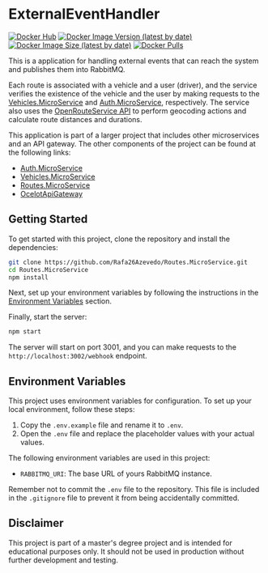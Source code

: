 # ExternalEventHandler

[![Docker Hub](https://img.shields.io/badge/Docker%20Hub-ExternalEventHandler-blue)](https://hub.docker.com/r/duartefernandes/external-event-handler)
[![Docker Image Version (latest by date)](https://img.shields.io/docker/v/duartefernandes/external-event-handler?label=version)](https://hub.docker.com/r/duartefernandes/external-event-handler)
[![Docker Image Size (latest by date)](https://img.shields.io/docker/image-size/duartefernandes/external-event-handler?label=size)](https://hub.docker.com/r/duartefernandes/external-event-handler)
[![Docker Pulls](https://img.shields.io/docker/pulls/duartefernandes/external-event-handler)](https://hub.docker.com/r/duartefernandes/external-event-handler)

This is a application for handling external events that can reach the system and publishes them into RabbitMQ.

Each route is associated with a vehicle and a user (driver), and the service verifies the existence of the vehicle and the user by making requests to the [Vehicles.MicroService](https://github.com/duartefernandes/Vehicles.MicroService) and [Auth.MicroService](https://github.com/duartefernandes/Auth.MicroService), respectively. The service also uses the [OpenRouteService API](https://openrouteservice.org) to perform geocoding actions and calculate route distances and durations.

This application is part of a larger project that includes other microservices and an API gateway. The other components of the project can be found at the following links:
 - [Auth.MicroService](https://github.com/duartefernandes/Auth.MicroService)
 - [Vehicles.MicroService](https://github.com/duartefernandes/Vehicles.MicroService)
 - [Routes.MicroService](https://github.com/duartefernandes/Routes.MicroService)
 - [OcelotApiGateway](https://github.com/duartefernandes/OcelotApiGateway)

## Getting Started

To get started with this project, clone the repository and install the dependencies:

```bash
git clone https://github.com/Rafa26Azevedo/Routes.MicroService.git
cd Routes.MicroService
npm install
```

Next, set up your environment variables by following the instructions in the [Environment Variables](#environment-variables) section.

Finally, start the server:

```bash
npm start
```

The server will start on port 3001, and you can make requests to the `http://localhost:3002/webhook` endpoint.

## Environment Variables

This project uses environment variables for configuration. To set up your local environment, follow these steps:

1. Copy the `.env.example` file and rename it to `.env`.
2. Open the `.env` file and replace the placeholder values with your actual values.

The following environment variables are used in this project:

- `RABBITMQ_URI`: The base URL of yours RabbitMQ instance.

Remember not to commit the `.env` file to the repository. This file is included in the `.gitignore` file to prevent it from being accidentally committed.

## Disclaimer

This project is part of a master's degree project and is intended for educational purposes only. It should not be used in production without further development and testing.
